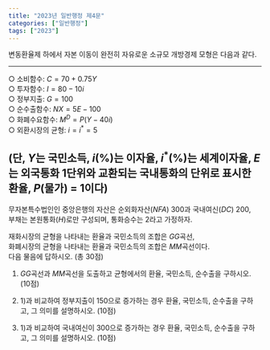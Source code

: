 ```yaml
---
title: "2023년 일반행정 제4문"
categories: ["일반행정"]
tags: ["2023"]
---
```


변동환율제 하에서 자본 이동이 완전히 자유로운 소규모 개방경제 모형은 다음과 같다.

---
○ 소비함수: $C = 70 + 0.75Y$  
○ 투자함수: $I = 80 - 10i$  
○ 정부지출: $G = 100$  
○ 순수출함수: $NX = 5E - 100$  
○ 화폐수요함수: $M^D = P(Y - 40i)$  
○ 외환시장의 균형: $i = i^* = 5$  

(단, $Y$는 국민소득, $i$(%)는 이자율, $i^*$(%)는 세계이자율, $E$는 외국통화 1단위와 교환되는 국내통화의 단위로 표시한 환율, $P$(물가) = 1이다)
---

무자본특수법인인 중앙은행의 자산은 순외화자산($NFA$) 300과 국내여신($DC$) 200,  
부채는 본원통화($H$)로만 구성되며, 통화승수는 2라고 가정하자.

재화시장의 균형을 나타내는 환율과 국민소득의 조합은 $GG$곡선,  
화폐시장의 균형을 나타내는 환율과 국민소득의 조합은 $MM$곡선이다.  
다음 물음에 답하시오. (총 30점)

1) $GG$곡선과 $MM$곡선을 도출하고 균형에서의 환율, 국민소득, 순수출을 구하시오. (10점)

2) 1)과 비교하여 정부지출이 150으로 증가하는 경우 환율, 국민소득, 순수출을 구하고, 그 의미를 설명하시오. (10점)

3) 1)과 비교하여 국내여신이 300으로 증가하는 경우 환율, 국민소득, 순수출을 구하고, 그 의미를 설명하시오. (10점)

